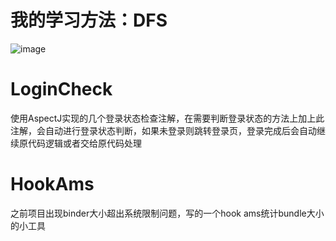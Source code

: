 # 我的学习方法：DFS
![image](https://github.com/kingson09/Tools/blob/master/resources/dfs.gif)
# LoginCheck
使用AspectJ实现的几个登录状态检查注解，在需要判断登录状态的方法上加上此注解，会自动进行登录状态判断，如果未登录则跳转登录页，登录完成后会自动继续原代码逻辑或者交给原代码处理
# HookAms
之前项目出现binder大小超出系统限制问题，写的一个hook ams统计bundle大小的小工具
